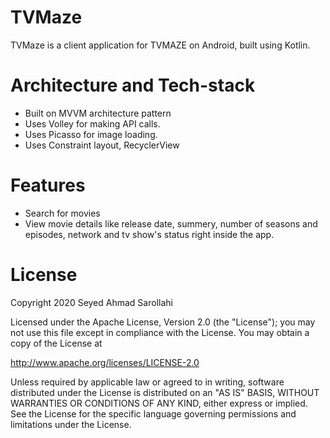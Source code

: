 # TVMaze

TVMaze is a client application for TVMAZE on Android, built using Kotlin.

# Architecture and Tech-stack

- Built on MVVM architecture pattern
- Uses Volley for making API calls.
- Uses Picasso for image loading.
- Uses Constraint layout, RecyclerView

# Features

- Search for movies
- View movie details like release date, summery, number of seasons and episodes, network and tv show's status right inside the app.

# License
Copyright 2020 Seyed Ahmad Sarollahi

Licensed under the Apache License, Version 2.0 (the "License"); you may not use this file except in compliance with the License. You may obtain a copy of the License at

http://www.apache.org/licenses/LICENSE-2.0

Unless required by applicable law or agreed to in writing, software distributed under the License is distributed on an "AS IS" BASIS, WITHOUT WARRANTIES OR CONDITIONS OF ANY KIND, either express or implied. See the License for the specific language governing permissions and limitations under the License.
